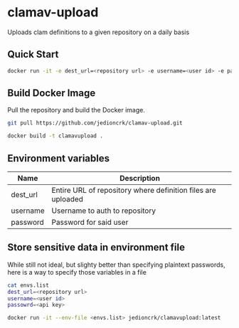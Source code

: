 # clamav-upload
Uploads clam definitions to a given repository on a daily basis

## Quick Start

```bash
docker run -it -e dest_url=<repository url> -e username=<user id> -e password=<api key> jedioncrk/clamav-upload:latest
```

## Build Docker Image

Pull the repository and build the Docker image.

```bash
git pull https://github.com/jedioncrk/clamav-upload.git

docker build -t clamavupload .
```

## Environment variables

| Name | Description | 
|-----|-------|
| dest_url | Entire URL of repository where definition files are uploaded |
| username | Username to auth to repository |
| password | Password for said user |


## Store sensitive data in environment file

While still not ideal, but slighty better than specifying plaintext passwords, here is a way to specify those variables in a file

```bash
cat envs.list
dest_url=<repository url>
username=<user id>
passowrd=<api key>

docker run -it --env-file <envs.list> jedioncrk/clamavupload:latest
```
